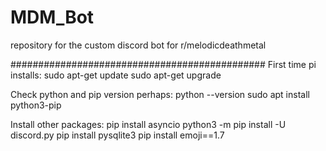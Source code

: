 # MDM_Bot
repository for the custom discord bot for r/melodicdeathmetal



##############################################
First time pi installs:
  sudo apt-get update
  sudo apt-get upgrade

Check python and pip version perhaps:
  python --version
  sudo apt install python3-pip

Install other packages:
  pip install asyncio
  python3 -m pip install -U discord.py
  pip install pysqlite3
  pip install emoji==1.7
